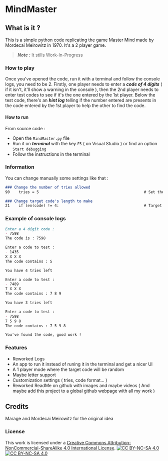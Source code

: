 # MindMaster
## What is it ?
  This is a simple python code replicating the game Master Mind made by Mordecai Meirowitz in 1970. It's a 2 player game.
> ***Note :*** 
> It stills Work-In-Progress
### How to play
  Once you've opened the code, run it with a terminal and follow the console logs, you need to be 2. Firstly, one player needs to enter a ***code of 4 digits*** ( if it isn't, it'll show a warning in the console ), then the 2nd player needs to enter test codes to see if it's the one entered by the 1st player. Below the test code, there's an ***hint log*** telling if the number entered are presents in the code entered by the 1st player to help the other to find the code.
#### How to run
  From source code :
- Open the `MindMaster.py` file
- Run it on ***terminal*** with the key `F5` ( on Visual Studio ) or find an option `Start debugging`
- Follow the instructions in the terminal

### Information
You can change manually some settings like that :
```markdown
### Change the number of tries allowed
90    tries = 5                                               # Set the number of tries allowed
```
```markdown
### Change target code's length to make
21    if len(code) != 4:                                      # Target code's length
```

### Example of console logs
```markdown
Enter a 4 digit code :
- 7598
The code is : 7598

Enter a code to test :
- 1435
X X X X
The code contains : 5

You have 4 tries left

Enter a code to test :
- 7489
7 X X X
The code contains : 7 8 9

You have 3 tries left

Enter a code to test :
- 7598
7 5 9 8
The code contains : 7 5 9 8

You've found the code, good work !
```


### Features
  - Reworked Logs
  - An app to run it instead of runing it in the terminal and get a nicer UI
  - A 1 player mode where the target code will be random
  - Maybe letter support
  - Customization settings ( tries, code format... )
  - Reworked ReadMe on github with images and maybe videos ( And maybe add this project to a global github webpage with all my work )
## Credits
Marage and Mordecai Meirowitz for the original idea




### License
This work is licensed under a [Creative Commons Attribution-NonCommercial-ShareAlike 4.0
International License][cc-by-nc-sa].
[![CC BY-NC-SA 4.0][cc-by-nc-sa-shield]][cc-by-nc-sa]
[![CC BY-NC-SA 4.0][cc-by-nc-sa-image]][cc-by-nc-sa]

[cc-by-nc-sa]: http://creativecommons.org/licenses/by-nc-sa/4.0/
[cc-by-nc-sa-image]: https://licensebuttons.net/l/by-nc-sa/4.0/88x31.png
[cc-by-nc-sa-shield]: https://img.shields.io/badge/License-CC%20BY--NC--SA%204.0-lightgrey.svg
